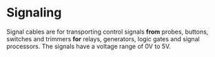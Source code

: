 # Signaling

Signal cables are for transporting control signals **from** probes, buttons, switches and trimmers **for** relays, generators, logic gates and signal processors. The signals have a voltage range of 0V to 5V.
